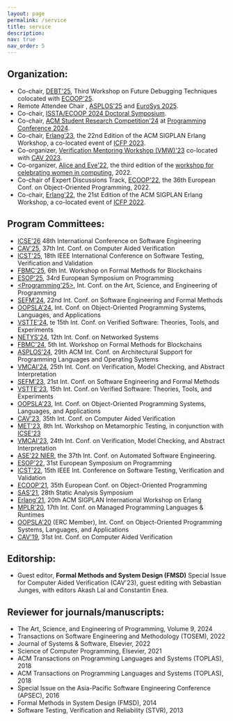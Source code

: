 ```yaml
---
layout: page
permalink: /service
title: service 
description:
nav: true
nav_order: 5
---
```


## Organization:

* Co-chair, [DEBT'25](https://2025.ecoop.org/track/ecoop-2025-workshops), Third Workshop on Future Debugging Techniques colocated with [ECOOP'25](https://2025.ecoop.org/).
* Remote Attendee Chair	, [ASPLOS'25](https://www.asplos-conference.org/asplos2025/) and [EuroSys 2025](https://2025.eurosys.org/).
* Co-chair, [ISSTA/ECOOP 2024 Doctoral Symposium](https://2024.issta.org/track/issta-ecoop-2024-doctoral-symposium).
* Co-chair, [ACM Student Research Competition'24](https://2024.programming-conference.org/track/programming-2024-SRC) at [Programming Conference 2024](https://2024.programming-conference.org/).
* Co-chair, [Erlang'23](https://icfp23.sigplan.org/home/erlang-2023#Call-for-Papers), the 22nd Edition of the ACM SIGPLAN Erlang Workshop, a co-located event of [ICFP 2023](https://icfp23.sigplan.org/).
* Co-organizer, [Verification Mentoring Workshop (VMW)'23](http://www.i-cav.org/2023/workshops/mentoring/) co-located with [CAV 2023](http://www.i-cav.org/2023/).
* Co-organizer, [Alice and Eve'22](https://alice-and-eve.github.io/2022/), the third edition of the [workshop for celebrating women in computing](https://www.utwente.nl/en/eemcs/aliceandeve/), 2022.
* Co-chair of Expert Discussions Track, [ECOOP'22](https://2022.ecoop.org/), the 36th European Conf. on Object-Oriented Programming, 2022.
* Co-chair, [Erlang'22](https://icfp22.sigplan.org/), the 21st Edition of the ACM SIGPLAN Erlang Workshop, a co-located event of [ICFP 2022](https://icfp22.sigplan.org/).


## Program Committees:

* [ICSE'26](https://conf.researchr.org/home/icse-2026) 48th International Conference on Software Engineering
* [CAV'25](https://conferences.i-cav.org/2025/), 37th Int. Conf. on Computer Aided Verification
* [ICST'25](https://conf.researchr.org/home/icst-2025), 18th IEEE International Conference on Software Testing, Verification and Validation
* [FBMC'25](https://fmbc.gitlab.io/), 6th Int. Workshop on Formal Methods for Blockchains 
* [ESOP'25](https://etaps.org/2025/conferences/esop/), 34rd European Symposium on Programming
* [\<Programming'25\>](https://etaps.org/2025/conferences/esop/), Int. Conf. on the Art, Science, and Engineering of Programming
* [SEFM'24](https://sefm-conference.github.io/2024/), 22nd Int. Conf. on Software Engineering and Formal Methods 
* [OOPSLA'24](https://2024.splashcon.org/track/splash-2024-oopsla), Int. Conf. on Object-Oriented Programming Systems, Languages, and Applications 
* [VSTTE'24](https://www.soundandcomplete.org/vstte2024.html), te 15th Int. Conf. on Verified Software: Theories, Tools, and Experiments
* [NETYS'24](https://netys.net/), 12th Int. Conf. on Networked Systems
* [FBMC'24](https://fmbc.gitlab.io/), 5th Int. Workshop on Formal Methods for Blockchains 
* [ASPLOS'24](https://www.asplos-conference.org/asplos2024/), 29th ACM Int. Conf. on Architectural Support for Programming Languages and Operating Systems
* [VMCAI'24](https://popl24.sigplan.org/home/VMCAI-2024), 25th Int. Conf. on Verification, Model Checking, and Abstract Interpretation
* [SEFM'23](https://sefm-conference.github.io/2023/), 21st Int. Conf. on Software Engineering and Formal Methods 
* [VSTTE'23](http://www.wikicfp.com/cfp/servlet/event.showcfp?eventid=157136&copyownerid=74770), 15th Int. Conf. on Verified Software: Theories, Tools, and Experiments
* [OOPSLA'23](https://2023.splashcon.org/track/splash-2023-oopsla), Int. Conf. on Object-Oriented Programming Systems, Languages, and Applications 
* [CAV'23](http://www.i-cav.org/2023/), 35th Int. Conf. on Computer Aided Verification
* [MET'23](http://metwiki.net/MET23/index.html), 8th Int. Workshop on Metamorphic Testing, in conjunction with [ICSE'23](https://conf.researchr.org/home/icse-2023)
* [VMCAI'23](http://www.wikicfp.com/cfp/servlet/event.showcfp?eventid=167543&copyownerid=176516), 24th Int. Conf. on Verification, Model Checking, and Abstract Interpretation
* [ASE'22 NIER](https://conf.researchr.org/track/ase-2022/ase-2022-nier-track), the 37th Int. Conf. on Automated Software Engineering. 
* [ESOP'22](https://etaps.org/2022/esop), 31st European Symposium on Programming
* [ICST'22](https://icst2022.vrain.upv.es/), 15th IEEE Int. Conference on Software Testing, Verification and Validation 
* [ECOOP'21](https://2021.ecoop.org/), 35th European Conf. on Object-Oriented Programming 
* [SAS'21](https://conf.researchr.org/home/sas-2021), 28th Static Analysis Symposium 
* [Erlang'21](https://icfp21.sigplan.org/home/erlang-2021), 20th ACM SIGPLAN International Workshop on Erlang 
* [MPLR'20](https://mplr2020.cs.manchester.ac.uk/), 17th Int. Conf. on Managed Programming Languages & Runtimes 
* [OOPSLA'20](https://2020.splashcon.org/track/splash-2020-oopsla) (ERC Member), Int. Conf. on Object-Oriented Programming Systems, Languages, and Applications 
* [CAV'19](http://i-cav.org/2019/), 31st Int. Conf. on Computer Aided Verification 
<!-- AEC Member, * [ECOOP'19](https://2019.ecoop.org/) (AEC Member), Int. Conf. on The European COnference On Programming languages -->
<!-- * [EMSOFT'18](https://esweek.org/emsoft/), Int. Conf. on Embedded Software (EMSOFT) Work In Progress -->
<!-- AEC Member, * [CAV'18](http://cavconference.org/2018/) (AEC Member), Int. Conf. on Computer Aided Verification -->

## Editorship:

* Guest editor, **Formal Methods and System Design (FMSD)** Special Issue for Computer Aided Verification (CAV'23), guest editing with Sebastian Junges, with editors Akash Lal and Constantin Enea.


## Reviewer for journals/manuscripts:
* The Art, Science, and Engineering of Programming, Volume 9, 2024
* Transactions on Software Engineering and Methodology (TOSEM), 2022
* Journal of Systems & Software, Elsevier, 2022
* Science of Computer Programming, Elsevier, 2021
* ACM Transactions on Programming Languages and Systems (TOPLAS), 2018
* ACM Transactions on Programming Languages and Systems (TOPLAS), 2018
* Special Issue on the Asia-Pacific Software Engineering Conference (APSEC), 2016
* Formal Methods in System Design (FMSD), 2014
* Software Testing, Verification and Reliability (STVR), 2013


<!--
## Subreviewer in Conferences:
* Int. Conf. on Runtime Verification (RV'15)
* European Conf. on Computer Systems (EuroSys'15)
* Int. Symp. on Formal Methods (FM'15)
* Int. Conf. on Runtime Verification (RV'14)
* Int. Conf. on Software Engineering and Formal Methods (SEFM'14)
* India Software Engineering Conference (ISEC'14)
* Int. Conf. on Runtime verification (RV'13)
-->

